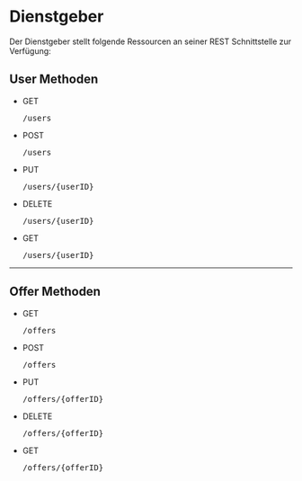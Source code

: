 # Dienstgeber

Der Dienstgeber stellt folgende Ressourcen an seiner REST Schnittstelle zur Verfügung:

## User Methoden
- GET    <pre>/users</pre>
- POST   <pre>/users</pre>
- PUT    <pre>/users/{userID}</pre>
- DELETE <pre>/users/{userID}</pre>
- GET    <pre>/users/{userID}</pre>
---

## Offer Methoden
- GET    <pre>/offers</pre>
- POST   <pre>/offers</pre>
- PUT    <pre>/offers/{offerID}</pre>
- DELETE <pre>/offers/{offerID}</pre>
- GET    <pre>/offers/{offerID}</pre>
